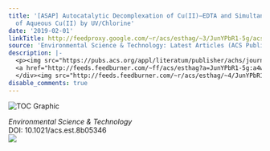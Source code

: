 ```yaml
---
title: '[ASAP] Autocatalytic Decomplexation of Cu(II)–EDTA and Simultaneous Removal
  of Aqueous Cu(II) by UV/Chlorine'
date: '2019-02-01'
linkTitle: http://feedproxy.google.com/~r/acs/esthag/~3/JunYPbR1-5g/acs.est.8b05346
source: 'Environmental Science & Technology: Latest Articles (ACS Publications)'
description: |-
  <p><img src="https://pubs.acs.org/appl/literatum/publisher/achs/journals/content/esthag/0/esthag.ahead-of-print/acs.est.8b05346/20190131/images/medium/es-2018-05346m_0009.gif" alt="TOC Graphic"/></p><div><cite>Environmental Science & Technology</cite></div><div>DOI: 10.1021/acs.est.8b05346</div><div class="feedflare">
  <a href="http://feeds.feedburner.com/~ff/acs/esthag?a=JunYPbR1-5g:a4wCgEGZk0k:yIl2AUoC8zA"><img src="http://feeds.feedburner.com/~ff/acs/esthag?d=yIl2AUoC8zA" border="0"></img></a>
  </div><img src="http://feeds.feedburner.com/~r/acs/esthag/~4/JunYPbR1-5g" height="1" width="1" ...
disable_comments: true
---
```

<p><img src="https://pubs.acs.org/appl/literatum/publisher/achs/journals/content/esthag/0/esthag.ahead-of-print/acs.est.8b05346/20190131/images/medium/es-2018-05346m_0009.gif" alt="TOC Graphic"/></p><div><cite>Environmental Science & Technology</cite></div><div>DOI: 10.1021/acs.est.8b05346</div><div class="feedflare">
<a href="http://feeds.feedburner.com/~ff/acs/esthag?a=JunYPbR1-5g:a4wCgEGZk0k:yIl2AUoC8zA"><img src="http://feeds.feedburner.com/~ff/acs/esthag?d=yIl2AUoC8zA" border="0"></img></a>
</div><img src="http://feeds.feedburner.com/~r/acs/esthag/~4/JunYPbR1-5g" height="1" width="1" ...